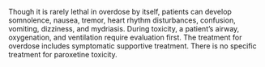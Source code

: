Though it is rarely lethal in overdose by itself, patients can develop somnolence, nausea, tremor, heart rhythm disturbances, confusion, vomiting, dizziness, and mydriasis. During toxicity, a patient’s airway, oxygenation, and ventilation require evaluation first. The treatment for overdose includes symptomatic supportive treatment. There is no specific treatment for paroxetine toxicity.